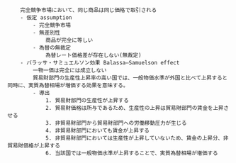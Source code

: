 
        完全競争市場において、同じ商品は同じ価格で取引される
        - 仮定 assumption
            - 完全競争市場
            - 無差別性
                商品が完全に等しい
            - 為替の無裁定
                為替レート価格差が存在しない(無裁定)
        - バラッサ・サミュエルソン効果 Balassa–Samuelson effect
            一物一価は完全には成立しない
            貿易財部門の生産性上昇率の高い国では、一般物価水準が外国と比べて上昇すると同時に、実質為替相場が増価する効果を意味する。
            - 導出
                1. 貿易財部門の生産性が上昇する
                2. 貿易財価格は所与であるため、生産性の上昇は貿易財部門の賃金を上昇させる
                3. 非貿易財部門から貿易財部門への労働移動圧力が生じる
                4. 非貿易財部門においても賃金が上昇する
                5. 非貿易財部門においては生産性が上昇していないため、賃金の上昇分、非貿易財価格が上昇する
                6. 当該国では一般物価水準が上昇することで、実質為替相場が増価する